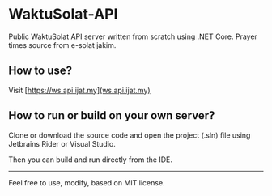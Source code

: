 # WaktuSolat-API
Public WaktuSolat API server written from scratch using .NET Core. Prayer times source from e-solat jakim.

## How to use?

Visit [https://ws.api.ijat.my](ws.api.ijat.my)

## How to run or build on your own server?

Clone or download the source code and open the project (.sln) file using Jetbrains Rider or Visual Studio.

Then you can build and run directly from the IDE.

---

Feel free to use, modify, based on MIT license.

